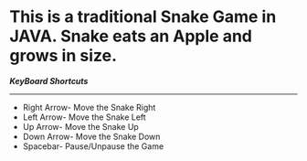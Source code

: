 # This is a traditional Snake Game in JAVA. Snake eats an Apple and grows in size. 

***KeyBoard Shortcuts***
<hr>
<ul>
<li>Right Arrow- Move the Snake Right</li>
<li>Left Arrow- Move the Snake Left</li>
<li>Up Arrow- Move the Snake Up</li>
<li>Down Arrow- Move the Snake Down</li>
<li>Spacebar- Pause/Unpause the Game</li>
</ul>
